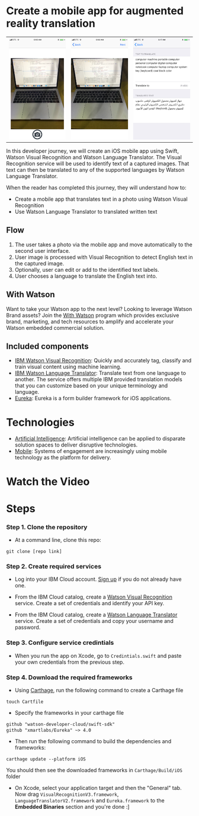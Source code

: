 <!-- [![Build Status](https://travis-ci.org/IBM/watson-banking-chatbot.svg?branch=master)](https://travis-ci.org/IBM/watson-banking-chatbot)

*Read this in other languages: [العربية](README-ar.md).* -->

# Create a mobile app for augmented reality translation

<table>
  <tr>
    <th>
      <img src="./screenshots/1.PNG" width="220"/>
    </th>
    <th>
      <img src="./screenshots/2.PNG" width="220"/>
    </th>
    <th>
    <img src="./screenshots/3.jpeg" width="220"/>
    </th>
  </tr>
</table>

In this developer journey, we will create an iOS mobile app using Swift, Watson Visual Recognition and Watson Language Translator. The Visual Recognition service will be used to identify text of a captured images. That text can then be translated to any of the supported languages by Watson Language Translator.

When the reader has completed this journey, they will understand how to:

* Create a mobile app that translates text in a photo using Watson Visual Recognition
* Use Watson Language Translator to translated written text

[comment]: <> (architicture image)

## Flow
1. The user takes a photo via the mobile app and move automatically to the second user interface.
2. User image is processed with Visual Recognition to detect English text in the captured image.
3. Optionally, user can edit or add to the identified text labels.
4. User chooses a language to translate the English text into.

## With Watson

Want to take your Watson app to the next level? Looking to leverage Watson Brand assets? Join the [With Watson](https://www.ibm.com/watson/with-watson) program which provides exclusive brand, marketing, and tech resources to amplify and accelerate your Watson embedded commercial solution.

## Included components

* [IBM Watson Visual Recognition](https://www.ibm.com/watson/developercloud/visual-recognition): Quickly and accurately tag, classify and train visual content using machine learning.
* [IBM Watson Language Translator](https://www.ibm.com/watson/developercloud/language-translatorl): Translate text from one language to another. The service offers multiple IBM provided translation models that you can customize based on your unique terminology and language.
* [Eureka](https://github.com/xmartlabs/Eureka): Eureka is a form builder framework for iOS applications.

# Technologies

* [Artificial Intelligence](https://medium.com/ibm-data-science-experience): Artificial intelligence can be applied to disparate solution spaces to deliver disruptive technologies.
* [Mobile](https://mobilefirstplatform.ibmcloud.com/): Systems of engagement are increasingly using mobile technology as the platform for delivery.

# Watch the Video

<!-- [![](http://img.youtube.com/vi/Jxi7U7VOMYg/0.jpg)](https://www.youtube.com/watch?v=Jxi7U7VOMYg) -->

# Steps


### Step 1. Clone the repository

- At a command line, clone this repo:
```
git clone [repo link]
```
### Step 2. Create required services

- Log into your IBM Cloud account. [Sign up](http://bluemix.net/) if you do not already have one.

- From the IBM Cloud catalog, create a [Watson Visual Recognition](https://console.bluemix.net/catalog/services/visual-recognition) service. Create a set of credentials and identify your API key.

- From the IBM Cloud catalog, create a [Watson Language Translator](https://console.bluemix.net/catalog/services/language-translator) service. Create a set of credentials and copy your username and password.

### Step 3. Configure service credintials

- When you run the app on Xcode, go to `Credintials.swift` and paste your own credentials from the previous step. 

### Step 4. Download the required frameworks

- Using [Carthage](), run the following command to create a Carthage file
```
touch Cartfile
```

- Specify the frameworks in your carthage file
```
github "watson-developer-cloud/swift-sdk"
github "xmartlabs/Eureka" ~> 4.0
```

- Then run the following command to build the dependencies and frameworks:
```
carthage update --platform iOS
```
You should then see the downloaded frameworks in `Carthage/Build/iOS` folder

- On Xcode, select your application target and then the "General" tab. Now drag `VisualRecognitionV3.framework`, `LanguageTranslatorV2.framework` and `Eureka.framework`  to the **Embedded Binaries** section and you're done :]